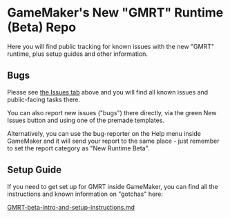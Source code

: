 # GameMaker's New "GMRT" Runtime (Beta) Repo

Here you will find public tracking for known issues with the new "GMRT" runtime, plus setup guides and other information.


## Bugs

Please see [the Issues tab](https://github.com/GMExternal/NewRuntimeBeta/issues) above and you will find all known issues and public-facing tasks there.

You can also report new issues ("bugs") there directly, via the green New Issues button and using one of the premade templates.

Alternatively, you can use the bug-reporter on the Help menu inside GameMaker and it will send your report to the same place - just remember to set the report category as "New Runtime Beta".


## Setup Guide

If you need to get set up for GMRT inside GameMaker, you can find all the instructions and known information on "gotchas" here:

[GMRT-beta-intro-and-setup-instructions.md](/docs/introduction/GMRT-beta-intro-and-setup-instructions.md)
